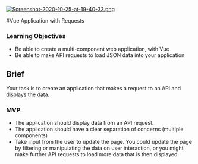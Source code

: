 [![Screenshot-2020-10-25-at-19-40-33.png](https://i.postimg.cc/TYFB2FZS/Screenshot-2020-10-25-at-19-40-33.png)](https://postimg.cc/qzc1jbBX)

#Vue Application with Requests

### Learning Objectives

- Be able to create a multi-component web application, with Vue
- Be able to make API requests to load JSON data into your application

## Brief

Your task is to create an application that makes a request to an API and displays the data.

### MVP

- The application should display data from an API request.
- The application should have a clear separation of concerns (multiple components)
- Take input from the user to update the page. You could update the page by filtering or manipulating the data on user interaction, or you might make further API requests to load more data that is then displayed.
